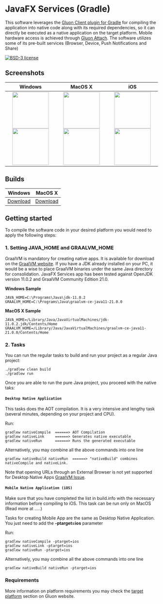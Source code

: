 # JavaFX Services (Gradle)

This software leverages the [Gluon Client plugin for Gradle](https://github.com/gluonhq/client-gradle-plugin) for compiling the application into native code along with its required dependencies, so it can directly be executed as a native application on the target platform. Mobile hardware access is achieved through [Gluon Attach](https://gluonhq.com/products/mobile/attach). The software utilizes some of its pre-built services (Browser, Device, Push Notifications and Share) 

[![BSD-3 license](https://img.shields.io/badge/license-BSD--3-%230778B9.svg)](https://opensource.org/licenses/BSD-3-Clause)

## Screenshots

| Windows | MacOS X |  iOS  |
| :----:  | :----:  | :----:|
|<img src="https://user-images.githubusercontent.com/13131668/107875171-010b5800-6ec7-11eb-9318-afe4571bcf1a.png" width="120"/> <img src="https://user-images.githubusercontent.com/13131668/107875211-3f087c00-6ec7-11eb-9d8a-97f54acdd8f5.png" width="120"/>|<img src="https://user-images.githubusercontent.com/13131668/107875338-fb624200-6ec7-11eb-9609-0e6a07a0b764.png" width="120"/> <img src="https://user-images.githubusercontent.com/13131668/107875501-09649280-6ec9-11eb-8c33-4b94c4feba1b.png" width="120"/>|<img src="https://user-images.githubusercontent.com/13131668/107877998-6ca9f100-6ed8-11eb-9676-42c2dad60caf.png" width="120"/> <img src="https://user-images.githubusercontent.com/13131668/107877996-69af0080-6ed8-11eb-9816-908bf4eb94a7.png" width="120"/>

## Builds

|  Windows |  MacOS X  |
|  :----:  | :----:    |
|  [Download](https://bitbucket.org/javasuns/javafx-services/downloads/JavaFX_Services.exe)|  [Download](https://bitbucket.org/javasuns/javafx-services/downloads/JavaFXServices)  |

## Getting started

To compile the software code in your desired platform you would need to apply the following steps:

### 1. Setting JAVA_HOME and GRAALVM_HOME

GraalVM is mandatory for creating native apps. It is available for download on the [GraalVM website](https://www.graalvm.org/downloads/). If you have a JDK already installed on your PC, it would be a wise to place GraalVM binaries under the same Java directory for consolidation. 
JavaFX Services app has been tested against OpenJDK version 11.0.2 and GraalVM Community Edition 21.0.

**Windows Sample**

    JAVA_HOME=C:\Programs\Java\jdk-11.0.2
    GRAALVM_HOME=C:\Programs\Java\graalvm-ce-java11-21.0.0

**MacOS X Sample**

    JAVA_HOME=/Library/Java/JavaVirtualMachines/jdk-11.0.2.jdk/Contents/Home
    GRAALVM_HOME=/Library/Java/JavaVirtualMachines/graalvm-ce-java11-21.0.0/Contents/Home

### 2. Tasks

You can run the regular tasks to build and run your project as a regular Java project:

    ./gradlew clean build
    ./gradlew run
    
Once you are able to run the pure Java project, you proceed with the native taks:    

#### `Desktop Native Application`

This tasks does the AOT compilation. It is a very intensive and lengthy task (several minutes, depending on your project and CPU).

Run:

    gradlew nativeCompile  ======> AOT Compilation
    gradlew nativeLink     ======> Generates native executable
    gradlew nativeRun      ======> Runs the generated executable

Alternatively, you may combine all the above commands into one line

    gradlew nativeBuild nativeRun  ======> "nativeBuild" combines nativeCompile and nativeLink.
    
Note that opening URLs through an External Browser is not yet supported for Desktop Native Apps [GraalVM Issue](https://github.com/oracle/graal/issues/2430).
    
#### `Mobile Native Application (iOS)`

Make sure that you have completed the list in build.info with the necessary information before compiling to iOS. 
This task can be run only on MacOS (Read more at .....)

Tasks for creating Mobile App are the same as Desktop Native Application.  
You just need to add the **-ptarget=ios** parameter 

Run:

    gradlew nativeCompile -ptarget=ios
    gradlew nativeLink -ptarget=ios
    gradlew nativeRun -ptarget=ios

Alternatively, you may combine all the above commands into one line

    gradlew nativeBuild nativeRun -ptarget=ios
    
### Requirements

More information on platform requirements you may check the [target platform](https://docs.gluonhq.com/#_platforms) section on Gluon website.
